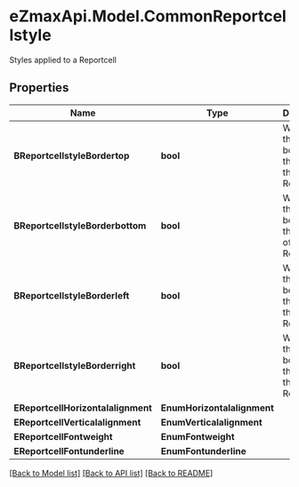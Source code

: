 # eZmaxApi.Model.CommonReportcellstyle
Styles applied to a Reportcell 

## Properties

Name | Type | Description | Notes
------------ | ------------- | ------------- | -------------
**BReportcellstyleBordertop** | **bool** | Whether there is a border at the top of the Reportcell | 
**BReportcellstyleBorderbottom** | **bool** | Whether there is a border at the bottom of the Reportcell | 
**BReportcellstyleBorderleft** | **bool** | Whether there is a border at the left of the Reportcell | 
**BReportcellstyleBorderright** | **bool** | Whether there is a border at the right of the Reportcell | 
**EReportcellHorizontalalignment** | **EnumHorizontalalignment** |  | 
**EReportcellVerticalalignment** | **EnumVerticalalignment** |  | 
**EReportcellFontweight** | **EnumFontweight** |  | 
**EReportcellFontunderline** | **EnumFontunderline** |  | 

[[Back to Model list]](../README.md#documentation-for-models) [[Back to API list]](../README.md#documentation-for-api-endpoints) [[Back to README]](../README.md)

